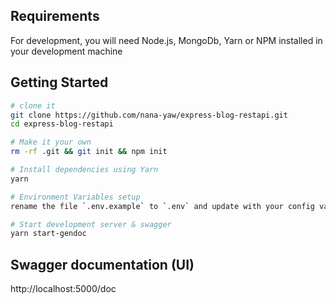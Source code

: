 ## Requirements

For development, you will need Node.js, MongoDb, Yarn or NPM installed in your development machine

## Getting Started

```sh
# clone it
git clone https://github.com/nana-yaw/express-blog-restapi.git
cd express-blog-restapi

# Make it your own
rm -rf .git && git init && npm init

# Install dependencies using Yarn
yarn

# Environment Variables setup
rename the file `.env.example` to `.env` and update with your config values.

# Start development server & swagger
yarn start-gendoc

```

## Swagger documentation (UI)

http://localhost:5000/doc